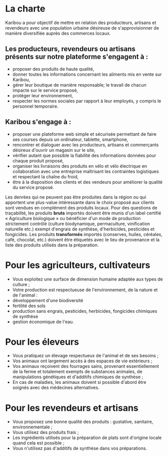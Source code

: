 # La charte
Karibou a pour objectif de mettre en relation des producteurs, artisans et revendeurs avec une population urbaine désireuse de s'approvisionner de manière diversifiée auprès des commerces locaux. 
## Les producteurs, revendeurs ou artisans présents sur notre plateforme s'engagent à :
* proposer des produits de haute qualité,
* donner toutes les informations concernant les aliments mis en vente sur Karibou,
* gérer leur boutique de manière responsable; le travail de chacun impacte sur le service proposé,
* protéger leur environnement,
* respecter les normes sociales par rapport à leur employés, y compris le personnel temporaire.

## Karibou s'engage à :
* proposer une plateforme web simple et sécurisée permettant de faire ses 	courses depuis un ordinateur, tablette, smartphone,
* rencontrer et dialoguer avec les producteurs, artisans et commerçants désireux d'ouvrir un magasin sur le site,
* vérifier autant que possible la fiabilité des informations données pour chaque produit proposé,
* organiser les livraisons des produits en vélo et vélo électrique en collaboration avec une entreprise maîtrisant les contraintes logistiques et respectant la chaîne du froid,
* être à la disposition des clients et des vendeurs pour améliorer la qualité du service proposé.

Les denrées qui ne peuvent pas être produites dans la région ou qui apportent une plus-value intéressante dans le choix proposé aux clients sont vendues en complément des produits locaux. Pour des questions de traçabilité, les produits **bruts** importés doivent être munis d'un label certifié « Agriculture biologique » ou bénéficier d'un mode de production strictement contrôlé (culture biodynamique, permaculture, vinification naturelle etc.) exempt d'engrais de synthèse, d'herbicides, pesticides et fongicides. Les produits **transformés** importés (conserves, huiles, céréales, café, chocolat, etc.) doivent être étiquetés avec le lieu de provenance et la liste des produits utilisés dans la préparation.

# Pour les agriculteurs, cultivateurs
* Vous exploitez une surface de dimension humaine adaptée aux types de culture ;
* Votre production est respectueuse de l'environnement, de la nature et de l'animal :
 * développement d'une biodiversité
 * fertilité des sols
 * production sans engrais, pesticides, herbicides, fongicides chimiques de 	synthèse	
 * gestion économique de l'eau.

# Pour les éleveurs
* Vous pratiquez un élevage respectueux de l'animal et de ses besoins ;
* Vos animaux ont largement accès à des espaces de vie extérieurs ;
* Vos animaux reçoivent des fourrages sains, provenant essentiellement de la ferme et totalement exempts de substances animales, de manipulations génétiques et d'additifs chimiques de synthèse ;
* En cas de maladies, les animaux doivent si possible d'abord être soignés avec des médecines alternatives. 

# Pour les revendeurs et artisans
* Vous proposez une bonne qualité des produits : gustative, sanitaire, environnementale ;
* Vous utilisez des produits frais ;
* Les ingrédients utilisés pour la préparation de plats sont d'origine locale quand cela est possible ;
* Vous n'utilisez pas d'additifs de synthèse dans vos préparations.

